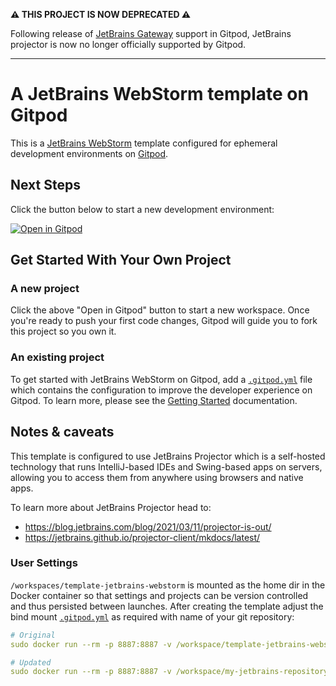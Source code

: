 
**⚠️ THIS PROJECT IS NOW DEPRECATED ⚠️** 

Following release of [JetBrains Gateway](https://www.gitpod.io/docs/ides-and-editors/jetbrains-gateway) support in Gitpod, JetBrains projector is now no longer officially supported by Gitpod. 

---

# A JetBrains WebStorm template on Gitpod

This is a [JetBrains WebStorm](https://www.jetbrains.com/webstorm/) template configured for ephemeral development environments on [Gitpod](https://www.gitpod.io/).

## Next Steps

Click the button below to start a new development environment:

[![Open in Gitpod](https://gitpod.io/button/open-in-gitpod.svg)](https://gitpod.io/#https://github.com/gitpod-io/template-jetbrains-webstorm)

## Get Started With Your Own Project

### A new project

Click the above "Open in Gitpod" button to start a new workspace. Once you're ready to push your first code changes, Gitpod will guide you to fork this project so you own it.

### An existing project

To get started with JetBrains WebStorm on Gitpod, add a [`.gitpod.yml`](./.gitpod.yml) file which contains the configuration to improve the developer experience on Gitpod. To learn more, please see the [Getting Started](https://www.gitpod.io/docs/getting-started) documentation.

## Notes & caveats

This template is configured to use JetBrains Projector which is a self-hosted technology that runs IntelliJ-based IDEs and Swing-based apps on servers, allowing you to access them from anywhere using browsers and native apps. 

To learn more about JetBrains Projector head to:

- https://blog.jetbrains.com/blog/2021/03/11/projector-is-out/
- https://jetbrains.github.io/projector-client/mkdocs/latest/

### User Settings

`/workspaces/template-jetbrains-webstorm` is mounted as the home dir in the Docker container so that settings and projects can be version controlled and thus persisted between launches. After creating the template adjust the bind mount [`.gitpod.yml`](./.gitpod.yml) as required with name of your git repository:


```yml
# Original
sudo docker run --rm -p 8887:8887 -v /workspace/template-jetbrains-webstorm/.jetbrains:/home/projector-user 

# Updated
sudo docker run --rm -p 8887:8887 -v /workspace/my-jetbrains-repository/.jetbrains:/home/projector-user 
```
